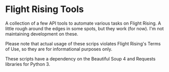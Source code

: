 Flight Rising Tools
==========

A collection of a few API tools to automate various tasks on Flight Rising. A little rough around the edges in some spots, but they work (for now). I'm not maintaining development on these.

Please note that actual usage of these scrips violates Flight Rising's Terms of Use, so they are for informational purposes only.

These scripts have a dependency on the Beautiful Soup 4 and Requests libraries for Python 3.
